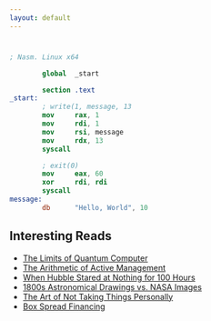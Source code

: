 ```yaml
---
layout: default
---
```


# [](#header-1) 


```nasm
; Nasm. Linux x64

        global  _start

        section .text
_start:
        ; write(1, message, 13
        mov     rax, 1                 
        mov     rdi, 1                 
        mov     rsi, message          
        mov     rdx, 13               
        syscall                       

        ; exit(0)
        mov     eax, 60               
        xor     rdi, rdi              
        syscall                       
message:
        db      "Hello, World", 10    

```
## [](#header-2)Interesting Reads

* [The Limits of Quantum Computer](http://www.cs.virginia.edu/~robins/The_Limits_of_Quantum_Computers.pdf)
* [The Arithmetic of Active Management](https://web.stanford.edu/~wfsharpe/art/active/active.htm)
* [When Hubble Stared at Nothing for 100 Hours](https://www.nationalgeographic.com/science/phenomena/2015/04/24/when-hubble-stared-at-nothing-for-100-hours/)
* [1800s Astronomical Drawings vs. NASA Images](https://www.nypl.org/blog/2016/08/19/1800s-astronomical-drawings)
* [The Art of Not Taking Things Personally](https://medium.dave-bailey.com/the-art-of-not-taking-things-personally-b7a8395ce172)
* [Box Spread Financing](https://www.optionseducation.org/referencelibrary/white-papers/page-assets/listed-options-box-spread-strategies-for-borrowing-or-lending-cash.aspx)
